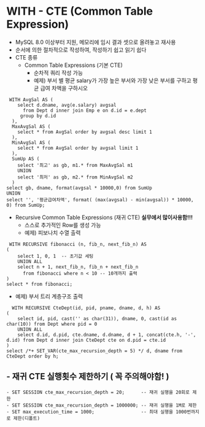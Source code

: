 # WITH - CTE (Common Table Expression)
- MySQL 8.0 이상부터 지원, 메모리에 임시 결과 셋으로 올려놓고 재사용
- 순서에 의한 절차적으로 작성하여, 작성하기 쉽고 읽기 쉽다
- CTE 종류
  - Common Table Expressions (기본 CTE)
    - 순차적 쿼리 작성 가능
    - 예제) 부서 별 평균 salary가 가장 높은 부서와 가장 낮은 부서를 구하고 평균 급여 차액을 구하시오
<pre><code> WITH AvgSal AS (
    select d.dname, avg(e.salary) avgsal
      from Dept d inner join Emp e on d.id = e.dept
     group by d.id
  ),
  MaxAvgSal AS (
    select * from AvgSal order by avgsal desc limit 1
  ),
  MinAvgSal AS (
    select * from AvgSal order by avgsal limit 1
  ),
  SumUp AS (
    select '최고' as gb, m1.* from MaxAvgSal m1
    UNION
    select '최저' as gb, m2.* from MinAvgSal m2
  )
select gb, dname, format(avgsal * 10000,0) from SumUp
UNION
select '', '평균급여차액', format( (max(avgsal) - min(avgsal)) * 10000, 0) from SumUp;
</code></pre>

  - Recursive Common Table Expressions (재귀 CTE) **실무에서 많이사용함!!!**
    - 스스로 추가적인 Row를 생성 가능
    - 예제) 피보나치 수열 출력
<pre><code> WITH RECURSIVE fibonacci (n, fib_n, next_fib_n) AS
(
    select 1, 0, 1  -- 초기값 세팅
    UNION ALL
    select n + 1, next_fib_n, fib_n + next_fib_n
      from fibonacci where n < 10 -- 10개까지 출력
)
select * from fibonacci;
</code></pre>

  - 예제) 부서 트리 계층구조 출력
<pre><code>  WITH RECURSIVE CteDept(id, pid, pname, dname, d, h) AS 
(
    select id, pid, cast('' as char(31)), dname, 0, cast(id as char(10)) from Dept where pid = 0
    UNION ALL
    select d.id, d.pid, cte.dname, d.dname, d + 1, concat(cte.h, '-', d.id) from Dept d inner join CteDept cte on d.pid = cte.id
)
select /*+ SET_VAR(cte_max_recursion_depth = 5) */ d, dname from CteDept order by h;
</code></pre>

  ## - **재귀 CTE 실행횟수 제한하기 ( 꼭 주의해야함! )**
    - SET SESSION cte_max_recursion_depth = 20;      -- 재귀 실행을 20회로 제한
    - SET SESSION cte_max_recursion_depth = 1000000; -- 재귀 실행을 1M로 제한
    - SET max_execution_time = 1000;                 -- 최대 실행을 1000번까지로 제한(디폴트)

